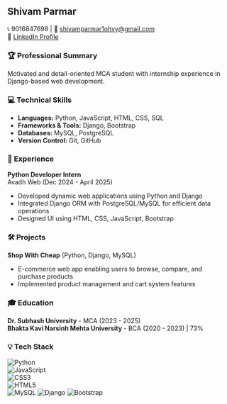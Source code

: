 ## Shivam Parmar

📞 9016847698 | 📧 [shivamparmar1ohvy@gmail.com](mailto:shivamparmar1ohvy@gmail.com)  
🔗 [LinkedIn Profile](https://linkedin.com/in/shivam-parmar-9561a5270)

### 🏆 Professional Summary
Motivated and detail-oriented MCA student with internship experience in Django-based web development.

### 💻 Technical Skills
- **Languages:** Python, JavaScript, HTML, CSS, SQL  
- **Frameworks & Tools:** Django, Bootstrap  
- **Databases:** MySQL, PostgreSQL  
- **Version Control:** Git, GitHub  

### 🔨 Experience
**Python Developer Intern**  
Avadh Web (Dec 2024 - April 2025)  
- Developed dynamic web applications using Python and Django  
- Integrated Django ORM with PostgreSQL/MySQL for efficient data operations  
- Designed UI using HTML, CSS, JavaScript, Bootstrap  

### 🛠️ Projects
**Shop With Cheap** (Python, Django, MySQL)  
- E-commerce web app enabling users to browse, compare, and purchase products  
- Implemented product management and cart system features  

### 🎓 Education
**Dr. Subhash University** - MCA (2023 - 2025)  
**Bhakta Kavi Narsinh Mehta University** - BCA (2020 - 2023) | 73%

### 💡 Tech Stack
![Python](https://img.shields.io/badge/Python-3776AB?style=for-the-badge&logo=python&logoColor=white)  
![JavaScript](https://img.shields.io/badge/JavaScript-F7DF1E?style=for-the-badge&logo=javascript&logoColor=black)  
![CSS3](https://img.shields.io/badge/CSS3-1572B6?style=for-the-badge&logo=css3&logoColor=white)  
![HTML5](https://img.shields.io/badge/HTML5-E34F26?style=for-the-badge&logo=html5&logoColor=white)  
![MySQL](https://img.shields.io/badge/MySQL-4479A1?style=for-the-badge&logo=mysql&logoColor=white)
![Django](https://img.shields.io/badge/Django-092E20?style=for-the-badge&logo=django&logoColor=white)
![Bootstrap](https://img.shields.io/badge/Bootstrap-7952B3?style=for-the-badge&logo=bootstrap&logoColor=white)
